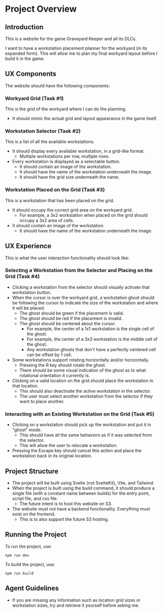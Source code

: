 # Project Overview

## Introduction
This is a website for the game Graveyard Keeper and all its DLCs.

I want to have a workstation placement planner for the workyard (in its expanded form). This will allow me to plan my final workyard layout before I build it in the game.

## UX Components
The website should have the following components:

### Workyard Grid (Task #1)
This is the grid of the workyard where I can do the planning.

* It should mimic the actual grid and layout appearance in the game itself.

### Workstation Selector (Task #2)
This is a list of all the available workstations.

* It should display every available workstation, in a grid-like format.
  * Multiple workstations per row, multiple rows.
* Every workstation is displayed as a selectable button.
  * It should contain an image of the workstation.
  * It should have the name of the workstation underneath the image.
  * It should have the grid size underneath the name.

### Workstation Placed on the Grid (Task #3)
This is a workstation that has been placed on the grid.

* It should occupy the correct grid area on the workyard grid.
  * For example, a 3x2 workstation when placed on the grid should occupy a 3x2 area of cells.
* It should contain an image of the workstation.
  * It should have the name of the workstation underneath the image.

## UX Experience
This is what the user interaction functionality should look like:

### Selecting a Workstation from the Selector and Placing on the Grid (Task #4)
* Clicking a workstation from the selector should visually activate that workstation button.
* When the cursor is over the workyard grid, a workstation ghost should be following the cursor to indicate the size of the workstation and where it will be placed.
  * The ghost should be green if the placement is valid.
  * The ghost should be red if the placement is invalid.
  * The ghost should be centered about the cursor.
    * For example, the center of a 1x1 workstation is the single cell of the ghost.
    * For example, the center of a 3x3 workstation is the middle cell of the ghost.
    * Any workstation ghosts that don't have a perfectly centered cell can be offset by 1 cell.
* Some workstations support rotating horizontally and/or horizontally.
  * Pressing the R key should rotate the ghost.
  * There should be some visual indication of the ghost as to what rotational orientation it currently is.
* Clicking on a valid location on the grid should place the workstation in that location.
  * This should also deactivate the active workstation in the selector.
  * The user must select another workstation from the selector if they want to place another.

### Interacting with an Existing Workstation on the Grid (Task #5)
* Clicking on a workstation should pick up the workstation and put it in "ghost" mode.
  * This should have all the same behaviors as if it was selected from the selector.
  * This will allow the user to relocate a workstation.
* Pressing the Escape key should cancel this action and place the workstation back in its original location.

## Project Structure
* The project will be built using Svelte (not SvelteKit), Vite, and Tailwind.
* When the project is built using the build command, it should produce a single file (with a constant name between builds) for the entry point, script file, and css file.
  * The future intent is to host this website on S3.
* The website must not have a backend functionality. Everything must exist on the frontend.
  * This is to also support the future S3 hosting.

## Running the Project
To run the project, use:
```
npm run dev
```
To build the project, use:
```
npm run build
```

## Agent Guidelines
* If you are missing any information such as location grid sizes or workstation sizes, try and retrieve it yourself before asking me.